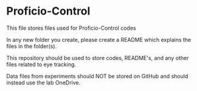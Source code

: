 # Proficio-Control
This file stores files used for Proficio-Control codes

In any new folder you create, please create a README which explains the files in the folder(s).

This repository should be used to store codes, README's, and any other files related to eye tracking. 

Data files from experiments should NOT be stored on GitHub and should instead use the lab OneDrive.
